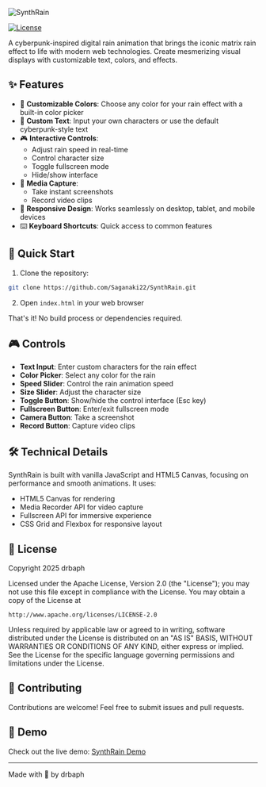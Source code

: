 
![SynthRain](https://github.com/user-attachments/assets/c786d30c-d05e-4f91-8c70-bbcd49b0d24b)




[![License](https://img.shields.io/badge/License-Apache%202.0-blue.svg)](https://opensource.org/licenses/Apache-2.0)

A cyberpunk-inspired digital rain animation that brings the iconic matrix rain effect to life with modern web technologies. Create mesmerizing visual displays with customizable text, colors, and effects.

## ✨ Features

- 🎨 **Customizable Colors**: Choose any color for your rain effect with a built-in color picker
- 📝 **Custom Text**: Input your own characters or use the default cyberpunk-style text
- 🎮 **Interactive Controls**: 
  - Adjust rain speed in real-time
  - Control character size
  - Toggle fullscreen mode
  - Hide/show interface
- 📸 **Media Capture**:
  - Take instant screenshots
  - Record video clips
- 📱 **Responsive Design**: Works seamlessly on desktop, tablet, and mobile devices
- ⌨️ **Keyboard Shortcuts**: Quick access to common features

## 🚀 Quick Start

1. Clone the repository:
```bash
git clone https://github.com/Saganaki22/SynthRain.git
```

2. Open `index.html` in your web browser

That's it! No build process or dependencies required.

## 🎮 Controls

- **Text Input**: Enter custom characters for the rain effect
- **Color Picker**: Select any color for the rain
- **Speed Slider**: Control the rain animation speed
- **Size Slider**: Adjust the character size
- **Toggle Button**: Show/hide the control interface (Esc key)
- **Fullscreen Button**: Enter/exit fullscreen mode
- **Camera Button**: Take a screenshot
- **Record Button**: Capture video clips

## 🛠️ Technical Details

SynthRain is built with vanilla JavaScript and HTML5 Canvas, focusing on performance and smooth animations. It uses:

- HTML5 Canvas for rendering
- Media Recorder API for video capture
- Fullscreen API for immersive experience
- CSS Grid and Flexbox for responsive layout

## 📜 License

Copyright 2025 drbaph

Licensed under the Apache License, Version 2.0 (the "License");
you may not use this file except in compliance with the License.
You may obtain a copy of the License at

    http://www.apache.org/licenses/LICENSE-2.0

Unless required by applicable law or agreed to in writing, software
distributed under the License is distributed on an "AS IS" BASIS,
WITHOUT WARRANTIES OR CONDITIONS OF ANY KIND, either express or implied.
See the License for the specific language governing permissions and
limitations under the License.

## 🙌 Contributing

Contributions are welcome! Feel free to submit issues and pull requests.

## 🎥 Demo

Check out the live demo: [SynthRain Demo](https://github.com/Saganaki22/SynthRain)

---
Made with 💚 by drbaph
